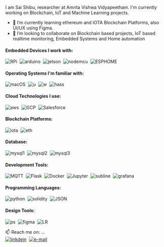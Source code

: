 I am Sai Shibu, researcher at Amrita Vishwa Vidyapeetham. I'm currently working on Blockchain, IoT and Machine Learning projects.

<!---
- 👋 Hi, I’m @saishibu
- 👀 I’m a researcher and I'm interested in Blockchain & IoT
- 🌱 I’m currently learning ethereum and IOTA
- 💞️ I’m looking to collaborate on Blockchain based projects
- 📫 How to reach me saishibu38380@gmail.com
--->
<!---
saishibu/saishibu is a ✨ special ✨ repository because its `README.md` (this file) appears on your GitHub profile.
You can click the Preview link to take a look at your changes.
--->

- 🌱 I’m currently learning ethereum and IOTA Blockchain Platforms, also UI/UX using Figma.
- 💞️ I’m looking to collaborate on Blockchain based projects, IoT based realtime monitoring, Embedded Systems and Home automation

#### Embedded Devices I work with:  <br />
![RPi](https://img.shields.io/badge/Raspberry%20Pi-A22846?style=for-the-badge&logo=Raspberry%20Pi&logoColor=white)&nbsp;
![arduino](https://img.shields.io/badge/Arduino-00979D?style=for-the-badge&logo=Arduino&logoColor=white)&nbsp;
![jetson](https://img.shields.io/badge/Jetson-76B900?style=for-the-badge&logo=nvidia&logoColor=white)&nbsp;
![nodemcu](https://img.shields.io/badge/nodemcu-000000?style=for-the-badge&logo=espressif&logoColor=white)&nbsp;
![ESPHOME](https://img.shields.io/badge/ESP%20Home-000000?style=for-the-badge&logo=esphome&logoColor=white)&nbsp;


#### Operating Systems I'm familiar with:  <br />
![macOS](https://img.shields.io/badge/mac%20os-000000?style=for-the-badge&logo=apple&logoColor=white)&nbsp;
![u](https://img.shields.io/badge/Ubuntu-E95420?style=for-the-badge&logo=ubuntu&logoColor=white)&nbsp;
![w](https://img.shields.io/badge/Windows-0078D6?style=for-the-badge&logo=windows&logoColor=white)&nbsp;
![hass](https://img.shields.io/badge/Home%20Assistant-41BDF5?style=for-the-badge&logo=homeassistant&logoColor=white)&nbsp;

#### Cloud Technologies I use: <br />
![aws](https://img.shields.io/badge/Amazon_AWS-FF9900?style=for-the-badge&logo=amazonaws&logoColor=white)&nbsp;
![GCP](https://img.shields.io/badge/Google_Cloud-4285F4?style=for-the-badge&logo=google-cloud&logoColor=white)&nbsp;
![Salesforce](https://img.shields.io/badge/Salesforce-00A1E0?style=for-the-badge&logo=Salesforce&logoColor=white)&nbsp;

#### Blockchain Platforms: <br />
![iota](https://img.shields.io/badge/iota-131F37?style=for-the-badge&logo=iota&logoColor=white)&nbsp;
![eth](https://img.shields.io/badge/Ethereum-3C3C3D?style=for-the-badge&logo=Ethereum&logoColor=white)&nbsp;

#### Database: <br />
![mysql1](https://img.shields.io/badge/MariaDB-003545?style=for-the-badge&logo=mariadb&logoColor=white)&nbsp;
![mysql2](https://img.shields.io/badge/MySQL-005C84?style=for-the-badge&logo=mysql&logoColor=white)&nbsp;
![mysql3](https://img.shields.io/badge/InfluxDB-22ADF6?style=for-the-badge&logo=InfluxDB&logoColor=white)&nbsp;

#### Development Tools: <br />
![MQTT](https://img.shields.io/badge/MQTT-3C5280?style=for-the-badge&logo=eclipsemosquitto&logoColor=white)&nbsp;
![Flask](https://img.shields.io/badge/Flask-000000?style=for-the-badge&logo=flask&logoColor=white)&nbsp;
![Docker](https://img.shields.io/badge/Docker-2CA5E0?style=for-the-badge&logo=docker&logoColor=white)&nbsp;
![Jupyter](https://img.shields.io/badge/Jupyter-F37626.svg?&style=for-the-badge&logo=Jupyter&logoColor=white)&nbsp;
![subline](https://img.shields.io/badge/sublime_text-%23575757.svg?&style=for-the-badge&logo=sublime-text&logoColor=important)&nbsp;
![grafana](https://img.shields.io/badge/Grafana-F2F4F9?style=for-the-badge&logo=grafana&logoColor=orange&labelColor=F2F4F9)&nbsp;

#### Programming Languages: <br />
![python](https://img.shields.io/badge/Python-3776AB?style=for-the-badge&logo=python&logoColor=white)&nbsp;
![solidity](https://img.shields.io/badge/Solidity-e6e6e6?style=for-the-badge&logo=solidity&logoColor=black)&nbsp;
![JSON](https://img.shields.io/badge/json-5E5C5C?style=for-the-badge&logo=json&logoColor=white)&nbsp;



#### Design Tools: <br />
![ps](https://img.shields.io/badge/Adobe%20Photoshop-31A8FF?style=for-the-badge&logo=Adobe%20Photoshop&logoColor=black)&nbsp;
![figma](https://img.shields.io/badge/Figma-F24E1E?style=for-the-badge&logo=figma&logoColor=white)&nbsp;
![LR](https://img.shields.io/badge/Adobe%20Lightroom-31A8FF?style=for-the-badge&logo=Adobe%20Lightroom&logoColor=white)&nbsp;


📫 Reach me on: ... <br />
[![linkdein](https://img.shields.io/badge/LinkedIn-0077B5?style=for-the-badge&logo=linkedin&logoColor=white)](https://in.linkedin.com/in/saishibu)&nbsp;
[![e-mail](https://img.shields.io/badge/Gmail-D14836?style=for-the-badge&logo=gmail&logoColor=white)](mailto:saishibu38380@gmail.com)&nbsp;

<!-- ![Sai Shibu's GitHub stats](https://github-readme-stats.vercel.app/api?username=saishibu) ![Top Langs](https://github-readme-stats.vercel.app/api/top-langs/?username=saishibu&hide=Jupyter Notebook) -->
